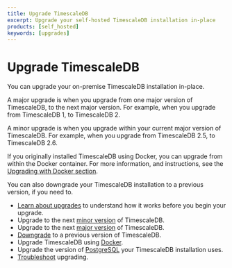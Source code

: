 ```yaml
---
title: Upgrade TimescaleDB
excerpt: Upgrade your self-hosted TimescaleDB installation in-place
products: [self_hosted]
keywords: [upgrades]
---
```


# Upgrade TimescaleDB

You can upgrade your on-premise TimescaleDB installation in-place.

A major upgrade is when you upgrade from one major version of TimescaleDB, to
the next major version. For example, when you upgrade from TimescaleDB&nbsp;1,
to TimescaleDB&nbsp;2.

A minor upgrade is when you upgrade within your current major version of
TimescaleDB. For example, when you upgrade from TimescaleDB&nbsp;2.5, to
TimescaleDB&nbsp;2.6.

If you originally installed TimescaleDB using Docker, you can upgrade from
within the Docker container. For more information, and instructions, see the
[Upgrading with Docker section][upgrade-docker].

You can also downgrade your TimescaleDB installation to a previous version, if
you need to.

*   [Learn about upgrades][about-upgrades] to understand how it works
    before you begin your upgrade.
*   Upgrade to the next [minor version][upgrade-minor] of TimescaleDB.
*   Upgrade to the next [major version][upgrade-major] of TimescaleDB.
*   [Downgrade][downgrade] to a previous version of TimescaleDB.
*   Upgrade TimescaleDB using [Docker][upgrade-docker].
*   Upgrade the version of [PostgreSQL][upgrade-pg] your TimescaleDB
    installation uses.
*   [Troubleshoot][upgrade-tshoot] upgrading.

[about-upgrades]: /self-hosted/:currentVersion:/upgrades/about-upgrades/
[downgrade]: /self-hosted/:currentVersion:/upgrades/downgrade/
[upgrade-docker]: /self-hosted/:currentVersion:/upgrades/upgrade-docker/
[upgrade-major]: /self-hosted/:currentVersion:/upgrades/major-upgrade/
[upgrade-minor]: /self-hosted/:currentVersion:/upgrades/minor-upgrade/
[upgrade-pg]: /self-hosted/:currentVersion:/upgrades/upgrade-pg/
[upgrade-tshoot]: /self-hosted/:currentVersion:/troubleshooting/
